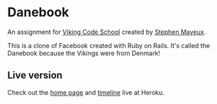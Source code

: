 # Danebook

An assignment for [Viking Code School](http://vikingcodeschool.com) created by [Stephen Mayeux](http://github.com/StephenMayeux).

This is a clone of Facebook created with Ruby on Rails. It's called the Danebook because the Vikings were from Denmark!

## Live version

Check out the [home page](https://stephenbook.herokuapp.com/) and [timeline](https://stephenbook.herokuapp.com/timeline) live at Heroku.
